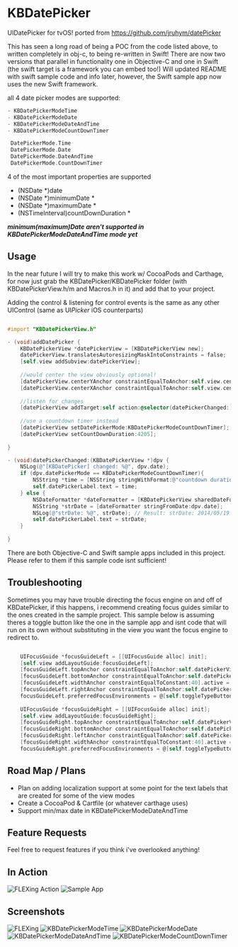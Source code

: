 # KBDatePicker
UIDatePicker for tvOS! ported from https://github.com/jruhym/datePicker

This has seen a long road of being a POC from the code listed above, to written completely in obj-c, to being re-written in Swift! There are now two versions that parallel in functionality one in Objective-C and one in Swift (the swift target is a framework you can embed too!) Will updated README with swift sample code and info later, however, the Swift sample app now uses the new Swift framework.

all 4 date picker modes are supported:
```Objective-C
- KBDatePickerModeTime
- KBDatePickerModeDate
- KBDatePickerModeDateAndTime
- KBDatePickerModeCountDownTimer
```
```Swift
 DatePickerMode.Time
 DatePickerMode.Date
 DatePickerMode.DateAndTime
 DatePickerMode.CountDownTimer
```
4 of the most important properties are supported

- (NSDate *)date
- (NSDate *)minimumDate *
- (NSDate *)maximumDate *
- (NSTimeInterval)countDownDuration *

***minimum(maximum)Date aren't supported in KBDatePickerModeDateAndTime mode yet***

## Usage

In the near future I will try to make this work w/ CocoaPods and Carthage, for now just grab the KBDatePicker/KBDatePicker folder (with KBDatePickerView.h/m and Macros.h in it) and
add that to your project.

Adding the control & listening for control events is the same as any other UIControl (same as UI*Picker* iOS counterparts)

```Objective-C

#import "KBDatePickerView.h"

- (void)addDatePicker {
    KBDatePickerView *datePickerView = [KBDatePickerView new];
    datePickerView.translatesAutoresizingMaskIntoConstraints = false;
    [self.view addSubview:datePickerView];
    
    //would center the view obviously optional!
    [datePickerView.centerYAnchor constraintEqualToAnchor:self.view.centerYAnchor].active = true;
    [datePickerView.centerXAnchor constraintEqualToAnchor:self.view.centerXAnchor].active = true;
    
    //listen for changes
    [datePickerView addTarget:self action:@selector(datePickerChanged:) forControlEvents:UIControlEventValueChanged];
    
    //use a countdown timer instead
    [datePickerView setDatePickerMode:KBDatePickerModeCountDownTimer];
    [datePickerView setCountDownDuration:4205];
    
}

- (void)datePickerChanged:(KBDatePickerView *)dpv {
    NSLog(@"[KBDatePicker] changed: %@", dpv.date);
    if (dpv.datePickerMode == KBDatePickerModeCountDownTimer){
        NSString *time = [NSString stringWithFormat:@"countdown duration: %.0f seconds", dpv.countDownDuration];
        self.datePickerLabel.text = time;
    } else {
        NSDateFormatter *dateFormatter = [KBDatePickerView sharedDateFormatter];
        NSString *strDate = [dateFormatter stringFromDate:dpv.date];
        NSLog(@"strDate: %@", strDate); // Result: strDate: 2014/05/19 10:51:50
        self.datePickerLabel.text = strDate;
    }
    
}

```

There are both Objective-C and Swift sample apps included in this project. Please refer to them if this sample code isnt sufficient!

## Troubleshooting

Sometimes you may have trouble directing the focus engine on and off of KBDatePicker, if this happens, i recommend creating focus guides similar to the ones created in the sample project. This sample below is assuming theres a toggle button like the one in the sample app and isnt code that will run on its own without substituting in the view you want the focus engine to redirect to.

```Objective-C

    UIFocusGuide *focusGuideLeft = [[UIFocusGuide alloc] init];
    [self.view addLayoutGuide:focusGuideLeft];
    [focusGuideLeft.topAnchor constraintEqualToAnchor:self.datePickerView.topAnchor].active = true;
    [focusGuideLeft.bottomAnchor constraintEqualToAnchor:self.datePickerView.bottomAnchor].active = true;
    [focusGuideLeft.widthAnchor constraintEqualToConstant:40].active = true;
    [focusGuideLeft.rightAnchor constraintEqualToAnchor:self.datePickerView.leftAnchor].active = true;
    focusGuideLeft.preferredFocusEnvironments = @[self.toggleTypeButton];
    
    UIFocusGuide *focusGuideRight = [[UIFocusGuide alloc] init];
    [self.view addLayoutGuide:focusGuideRight];
    [focusGuideRight.topAnchor constraintEqualToAnchor:self.datePickerView.topAnchor].active = true;
    [focusGuideRight.bottomAnchor constraintEqualToAnchor:self.datePickerView.bottomAnchor].active = true;
    [focusGuideRight.leftAnchor constraintEqualToAnchor:self.datePickerView.rightAnchor].active = true;
    [focusGuideRight.widthAnchor constraintEqualToConstant:40].active = true;
    focusGuideRight.preferredFocusEnvironments = @[self.toggleTypeButton];

```

## Road Map / Plans 

- Plan on adding localization support at some point for the text labels that are created for some of the view modes
- Create a CocoaPod & Cartfile (or whatever carthage uses)
- Support min/max date in KBDatePickerModeDateAndTime

## Feature Requests

Feel free to request features if you think i've overlooked anything! 

## In Action

![FLEXing Action](datePickerScience.gif "In Action")
![Sample App](date_picker.gif "In Sample App")

## Screenshots

![FLEXing](FLEX.png "Example embedded in FLEX")
![KBDatePickerModeTime](Examples/KBDatePickerModeTime.png "KBDatePickerModeTime")
![KBDatePickerModeDate](Examples/KBDatePickerModeDate.png "KBDatePickerModeDate")
![KBDatePickerModeDateAndTime](Examples/KBDatePickerModeDateAndTime.png "KBDatePickerModeDateAndTime")
![KBDatePickerModeCountDownTimer](Examples/KBDatePickerModeCountDownTimer.png "KBDatePickerModeCountDownTimer")
